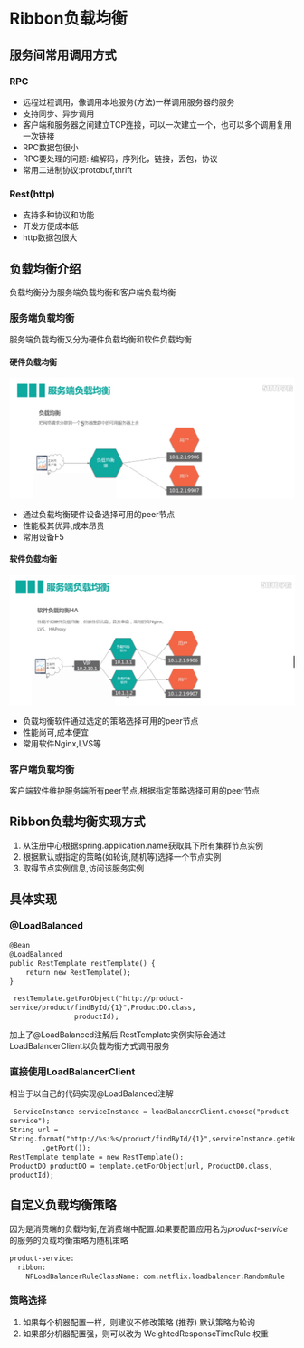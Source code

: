 # Ribbon负载均衡
## 服务间常用调用方式
### RPC
* 远程过程调用，像调用本地服务(方法)一样调用服务器的服务
* 支持同步、异步调用
* 客户端和服务器之间建立TCP连接，可以一次建立一个，也可以多个调用复用一次链接
* RPC数据包很小
* RPC要处理的问题: 编解码，序列化，链接，丢包，协议
* 常用二进制协议:protobuf,thrift
### Rest(http)
* 支持多种协议和功能
* 开发方便成本低
* http数据包很大
## 负载均衡介绍
负载均衡分为服务端负载均衡和客户端负载均衡
### 服务端负载均衡
服务端负载均衡又分为硬件负载均衡和软件负载均衡
#### 硬件负载均衡
![硬件负载均衡](硬件负载均衡.png)
* 通过负载均衡硬件设备选择可用的peer节点
* 性能极其优异,成本昂贵
* 常用设备F5　　
#### 软件负载均衡
![软件负载均衡](软件负载均衡2.png)
* 负载均衡软件通过选定的策略选择可用的peer节点
* 性能尚可,成本便宜
* 常用软件Nginx,LVS等
### 客户端负载均衡
客户端软件维护服务端所有peer节点,根据指定策略选择可用的peer节点
## Ribbon负载均衡实现方式
1. 从注册中心根据spring.application.name获取其下所有集群节点实例
2. 根据默认或指定的策略(如轮询,随机等)选择一个节点实例
3. 取得节点实例信息,访问该服务实例
## 具体实现
### @LoadBalanced
```
@Bean
@LoadBalanced
public RestTemplate restTemplate() {
    return new RestTemplate();
}
```
```
 restTemplate.getForObject("http://product-service/product/findById/{1}",ProductDO.class,
                productId);
```                
加上了@LoadBalanced注解后,RestTemplate实例实际会通过LoadBalancerClient以负载均衡方式调用服务
### 直接使用LoadBalancerClient
相当于以自己的代码实现@LoadBalanced注解
```
 ServiceInstance serviceInstance = loadBalancerClient.choose("product-service");
String url = String.format("http://%s:%s/product/findById/{1}",serviceInstance.getHost(),serviceInstance
        .getPort());
RestTemplate template = new RestTemplate();
ProductDO productDO = template.getForObject(url, ProductDO.class, productId);
```
## 自定义负载均衡策略
因为是消费端的负载均衡,在消费端中配置.如果要配置应用名为*product-service*的服务的负载均衡策略为随机策略
```
product-service:
  ribbon:
    NFLoadBalancerRuleClassName: com.netflix.loadbalancer.RandomRule
```    
### 策略选择
1. 如果每个机器配置一样，则建议不修改策略 (推荐) 默认策略为轮询
2. 如果部分机器配置强，则可以改为 WeightedResponseTimeRule 权重
